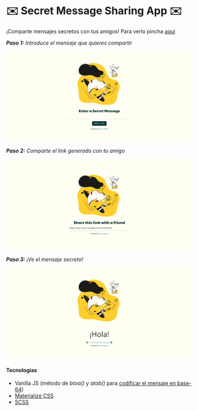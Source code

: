 # ✉️ Secret Message Sharing App ✉️

¡Comparte mensajes secretos con tus amigos! Para verlo pincha [aquí](https://share-secret-message.now.sh/)

**_Paso 1:_** _Introduce el mensaje que quieres compartir_

![alt text](images/screenshot1.png)

**_Paso 2:_** _Comparte el link generado con tu amigo_

![alt text](images/screenshot2.png)

**_Paso 3:_** _¡Ve el mensaje secreto!_

![alt text](images/screenshot3.png)

#### Tecnologías

- Vanilla JS (método de *btoa()* y *atob()* para [codificar el mensaje en base-64](https://developer.mozilla.org/es/docs/Web/API/WindowBase64/Base64_codificando_y_decodificando))
- [Materialize CSS](https://materializecss.com/)
- [SCSS](https://sass-lang.com/documentation/syntax)

